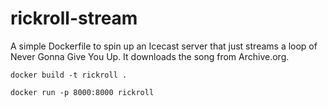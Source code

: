 # rickroll-stream
A simple Dockerfile to spin up an Icecast server that just streams a loop of Never Gonna Give You Up. It downloads the song from Archive.org.

```
docker build -t rickroll .
```

```
docker run -p 8000:8000 rickroll
```
